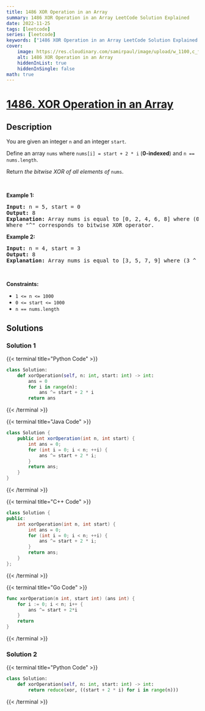 ```yaml
---
title: 1486 XOR Operation in an Array
summary: 1486 XOR Operation in an Array LeetCode Solution Explained
date: 2022-11-25
tags: [leetcode]
series: [leetcode]
keywords: ["1486 XOR Operation in an Array LeetCode Solution Explained in all languages", "1486 XOR Operation in an Array", "LeetCode", "leetcode solution in Python3 C++ Java Go PHP Ruby Swift TypeScript Rust C# JavaScript C", "GeeksforGeeks", "InterviewBit", "Coding Ninjas", "HackerRank", "HackerEarth", "CodeChef", "TopCoder", "AlgoExpert", "freeCodeCamp", "Codeforces", "GitHub", "AtCoder", "Samir Paul"]
cover:
    image: https://res.cloudinary.com/samirpaul/image/upload/w_1100,c_fit,co_rgb:FFFFFF,l_text:Arial_75_bold:1486 XOR Operation in an Array - Solution Explained/problem-solving.webp
    alt: 1486 XOR Operation in an Array
    hiddenInList: true
    hiddenInSingle: false
math: true
---
```



# [1486. XOR Operation in an Array](https://leetcode.com/problems/xor-operation-in-an-array)


## Description

<p>You are given an integer <code>n</code> and an integer <code>start</code>.</p>

<p>Define an array <code>nums</code> where <code>nums[i] = start + 2 * i</code> (<strong>0-indexed</strong>) and <code>n == nums.length</code>.</p>

<p>Return <em>the bitwise XOR of all elements of</em> <code>nums</code>.</p>

<p>&nbsp;</p>
<p><strong class="example">Example 1:</strong></p>

<pre>
<strong>Input:</strong> n = 5, start = 0
<strong>Output:</strong> 8
<strong>Explanation:</strong> Array nums is equal to [0, 2, 4, 6, 8] where (0 ^ 2 ^ 4 ^ 6 ^ 8) = 8.
Where &quot;^&quot; corresponds to bitwise XOR operator.
</pre>

<p><strong class="example">Example 2:</strong></p>

<pre>
<strong>Input:</strong> n = 4, start = 3
<strong>Output:</strong> 8
<strong>Explanation:</strong> Array nums is equal to [3, 5, 7, 9] where (3 ^ 5 ^ 7 ^ 9) = 8.
</pre>

<p>&nbsp;</p>
<p><strong>Constraints:</strong></p>

<ul>
	<li><code>1 &lt;= n &lt;= 1000</code></li>
	<li><code>0 &lt;= start &lt;= 1000</code></li>
	<li><code>n == nums.length</code></li>
</ul>

## Solutions

### Solution 1

<!-- tabs:start -->

{{< terminal title="Python Code" >}}
```python
class Solution:
    def xorOperation(self, n: int, start: int) -> int:
        ans = 0
        for i in range(n):
            ans ^= start + 2 * i
        return ans
```
{{< /terminal >}}

{{< terminal title="Java Code" >}}
```java
class Solution {
    public int xorOperation(int n, int start) {
        int ans = 0;
        for (int i = 0; i < n; ++i) {
            ans ^= start + 2 * i;
        }
        return ans;
    }
}
```
{{< /terminal >}}

{{< terminal title="C++ Code" >}}
```cpp
class Solution {
public:
    int xorOperation(int n, int start) {
        int ans = 0;
        for (int i = 0; i < n; ++i) {
            ans ^= start + 2 * i;
        }
        return ans;
    }
};
```
{{< /terminal >}}

{{< terminal title="Go Code" >}}
```go
func xorOperation(n int, start int) (ans int) {
	for i := 0; i < n; i++ {
		ans ^= start + 2*i
	}
	return
}
```
{{< /terminal >}}

<!-- tabs:end -->

### Solution 2

<!-- tabs:start -->

{{< terminal title="Python Code" >}}
```python
class Solution:
    def xorOperation(self, n: int, start: int) -> int:
        return reduce(xor, ((start + 2 * i) for i in range(n)))
```
{{< /terminal >}}

<!-- tabs:end -->

<!-- end -->
